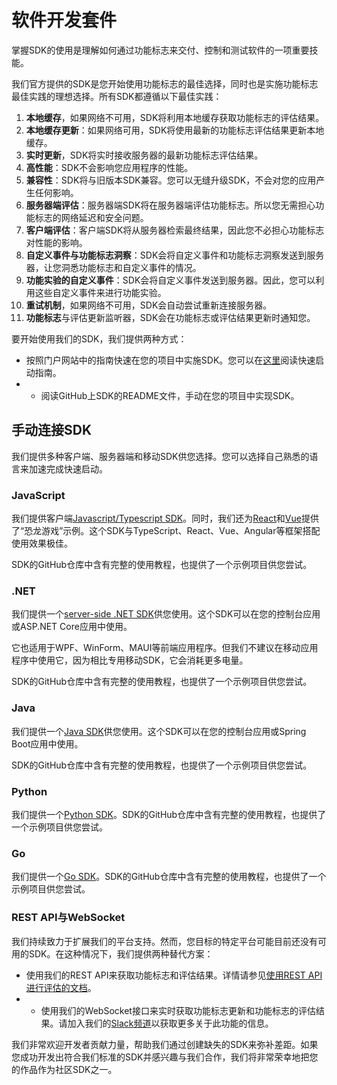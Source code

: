 
# 软件开发套件

掌握SDK的使用是理解如何通过功能标志来交付、控制和测试软件的一项重要技能。

我们官方提供的SDK是您开始使用功能标志的最佳选择，同时也是实施功能标志最佳实践的理想选择。所有SDK都遵循以下最佳实践：

1. **本地缓存**，如果网络不可用，SDK将利用本地缓存获取功能标志的评估结果。
2. **本地缓存更新**：如果网络可用，SDK将使用最新的功能标志评估结果更新本地缓存。
3. **实时更新**，SDK将实时接收服务器的最新功能标志评估结果。
4. **高性能**：SDK不会影响您应用程序的性能。
5. **兼容性**：SDK将与旧版本SDK兼容。您可以无缝升级SDK，不会对您的应用产生任何影响。
6. **服务器端评估**：服务器端SDK将在服务器端评估功能标志。所以您无需担心功能标志的网络延迟和安全问题。
7. **客户端评估**：客户端SDK将从服务器检索最终结果，因此您不必担心功能标志对性能的影响。
8. **自定义事件与功能标志洞察**：SDK会将自定义事件和功能标志洞察发送到服务器，让您洞悉功能标志和自定义事件的情况。
9. **功能实验的自定义事件**：SDK会将自定义事件发送到服务器。因此，您可以利用这些自定义事件来进行功能实验。
10. **重试机制**，如果网络不可用，SDK会自动尝试重新连接服务器。
11. **功能标志**与评估更新监听器，SDK会在功能标志或评估结果更新时通知您。

要开始使用我们的SDK，我们提供两种方式：

- 按照门户网站中的指南快速在您的项目中实施SDK。您可以在[这里](../getting-started/connect-an-sdk)阅读快速启动指南。
- - 阅读GitHub上SDK的README文件，手动在您的项目中实现SDK。

## 手动连接SDK

我们提供多种客户端、服务器端和移动SDK供您选择。您可以选择自己熟悉的语言来加速完成快速启动。

### JavaScript

我们提供客户端[Javascript/Typescript SDK](https://github.com/featbit/featbit-js-client-sdk)。同时，我们还为[React](https://github.com/featbit/featbit-samples/tree/main/samples/dino-game/interactive-demo-react)和[Vue](https://github.com/featbit/featbit-samples/tree/main/samples/dino-game/interactive-demo-vue)提供了“恐龙游戏”示例。这个SDK与TypeScript、React、Vue、Angular等框架搭配使用效果极佳。

SDK的GitHub仓库中含有完整的使用教程，也提供了一个示例项目供您尝试。

### .NET

我们提供一个[server-side .NET SDK](https://github.com/featbit/featbit-dotnet-sdk)供您使用。这个SDK可以在您的控制台应用或ASP.NET Core应用中使用。

它也适用于WPF、WinForm、MAUI等前端应用程序。但我们不建议在移动应用程序中使用它，因为相比专用移动SDK，它会消耗更多电量。

SDK的GitHub仓库中含有完整的使用教程，也提供了一个示例项目供您尝试。

### Java

我们提供一个[Java SDK](https://github.com/featbit/featbit-java-sdk)供您使用。这个SDK可以在您的控制台应用或Spring Boot应用中使用。

SDK的GitHub仓库中含有完整的使用教程，也提供了一个示例项目供您尝试。

### Python

我们提供一个[Python SDK](https://github.com/featbit/featbit-python-sdk)。SDK的GitHub仓库中含有完整的使用教程，也提供了一个示例项目供您尝试。

### Go

我们提供一个[Go SDK](https://github.com/featbit/featbit-go-sdk)。SDK的GitHub仓库中含有完整的使用教程，也提供了一个示例项目供您尝试。

### REST API与WebSocket

我们持续致力于扩展我们的平台支持。然而，您目标的特定平台可能目前还没有可用的SDK。在这种情况下，我们提供两种替代方案：

- 使用我们的REST API来获取功能标志和评估结果。详情请参见[使用REST API进行评估的文档](retrieve-feature-flags-with-api)。
- - 使用我们的WebSocket接口来实时获取功能标志更新和功能标志的评估结果。请加入我们的[Slack频道](https://join.slack.com/t/featbit/shared_invite/zt-1ew5e2vbb-x6Apan1xZOaYMnFzqZkGNQ)以获取更多关于此功能的信息。

我们非常欢迎开发者贡献力量，帮助我们通过创建缺失的SDK来弥补差距。如果您成功开发出符合我们标准的SDK并感兴趣与我们合作，我们将非常荣幸地把您的作品作为社区SDK之一。

